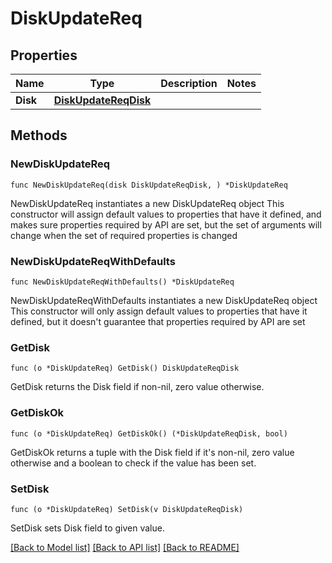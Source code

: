# DiskUpdateReq

## Properties

Name | Type | Description | Notes
------------ | ------------- | ------------- | -------------
**Disk** | [**DiskUpdateReqDisk**](DiskUpdateReqDisk.md) |  | 

## Methods

### NewDiskUpdateReq

`func NewDiskUpdateReq(disk DiskUpdateReqDisk, ) *DiskUpdateReq`

NewDiskUpdateReq instantiates a new DiskUpdateReq object
This constructor will assign default values to properties that have it defined,
and makes sure properties required by API are set, but the set of arguments
will change when the set of required properties is changed

### NewDiskUpdateReqWithDefaults

`func NewDiskUpdateReqWithDefaults() *DiskUpdateReq`

NewDiskUpdateReqWithDefaults instantiates a new DiskUpdateReq object
This constructor will only assign default values to properties that have it defined,
but it doesn't guarantee that properties required by API are set

### GetDisk

`func (o *DiskUpdateReq) GetDisk() DiskUpdateReqDisk`

GetDisk returns the Disk field if non-nil, zero value otherwise.

### GetDiskOk

`func (o *DiskUpdateReq) GetDiskOk() (*DiskUpdateReqDisk, bool)`

GetDiskOk returns a tuple with the Disk field if it's non-nil, zero value otherwise
and a boolean to check if the value has been set.

### SetDisk

`func (o *DiskUpdateReq) SetDisk(v DiskUpdateReqDisk)`

SetDisk sets Disk field to given value.



[[Back to Model list]](../README.md#documentation-for-models) [[Back to API list]](../README.md#documentation-for-api-endpoints) [[Back to README]](../README.md)


